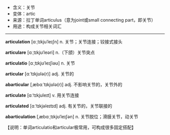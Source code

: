 - <span class="definition">含义：关节</span>
- <span class="definition">变体：artic</span>
- <span class="definition">来源：拉丁单词articulus（意为joint或small connecting part，即关节）</span>
- <span class="definition">用途：构成关节相关词汇</span>


---


<span class="vocabulary">**articulation**</span> [ɑːˌtɪkjuˈleɪʃn] n. 关节；关节连接；铰接式接头

<span class="vocabulary">**articulare**</span> [ɑːˌtɪkjʊˈleəri] n.（下颌）关节突点

<span class="vocabulary">**articulatio**</span> [ɑːˌtɪkjʊˈleɪʃiəʊ] n. 关节

<span class="vocabulary">**articular**</span> [ɑːˈtɪkjʊlə(r)] adj. 关节的

<span class="vocabulary">**abarticular**</span> [ˌæbɑːˈtɪkjʊlə(r)] adj. 不影响关节的，关节外的

<span class="vocabulary">**articulate**</span> [ɑːˈtɪkjuleɪt] v. 用关节连接

<span class="vocabulary">**articulated**</span> [ɑːˈtɪkjəleɪtɪd] adj. 有关节的，关节联接的

<span class="vocabulary">**abarticulation**</span> [ˌæbɑːˌtɪkjʊˈleɪʃən] n. 关节脱位；滑膜关节，动关节

【说明：单词articulatio和articular极常用，可构成很多固定搭配】
